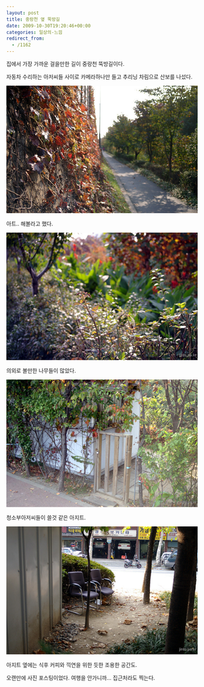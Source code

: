 ```yaml
---
layout: post
title: 중랑천 옆 뚝방길
date: 2009-10-30T19:20:46+00:00
categories: 일상의-느낌
redirect_from:
  - /1162
---
```


집에서 가장 가까운 걸을만한 길이 중랑천 뚝방길이다.

자동차 수리하는 아저씨들 사이로 카메라하나만 들고 추리닝 차림으로 산보를 나섰다.

![ ](/assets/media/uploads_1_cfile1.uf.13163C1F4AEB3B7C41703B.jpg)

아트.. 해볼라고 했다.

 

![ ](/assets/media/uploads_1_cfile5.uf.18163C1F4AEB3B7E440B4F.jpg)

의외로 볼만한 나무들이 많았다.

![ ](/assets/media/uploads_1_cfile27.uf.20163C1F4AEB3B7F456F91.jpg)

청소부아저씨들이 쓸것 같은 아지트.

![ ](/assets/media/uploads_1_cfile4.uf.11163C1F4AEB3B7F4681B5.jpg)

아지트 옆에는 식후 커피와 끽연을 위한 듯한 조용한 공간도.

오랜만에 사진 포스팅이었다. 여행을 안가니까... 집근처라도 찍는다.
<div id=comments>
</div>
